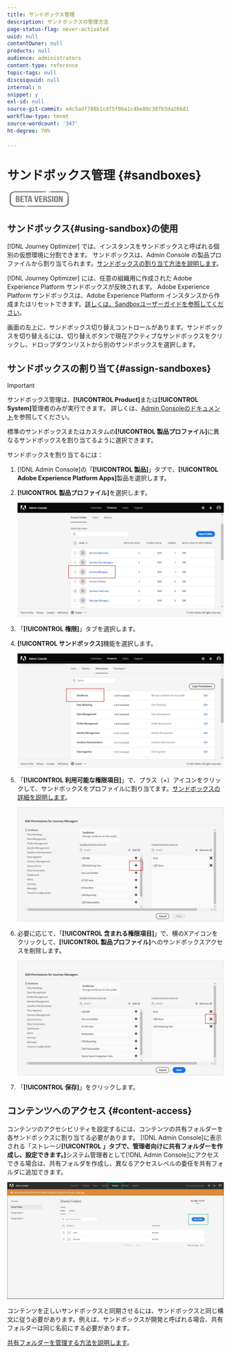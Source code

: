 ```yaml
---
title: サンドボックス管理
description: サンドボックスの管理方法
page-status-flag: never-activated
uuid: null
contentOwner: null
products: null
audience: administrators
content-type: reference
topic-tags: null
discoiquuid: null
internal: n
snippet: y
exl-id: null
source-git-commit: e4c5adf788b1cdf5f0ba1c4be80c387b3da26bd1
workflow-type: tm+mt
source-wordcount: '347'
ht-degree: 70%

---
```


# サンドボックス管理 {#sandboxes}

![](../assets/do-not-localize/badge.png)

## サンドボックス{#using-sandbox}の使用

[!DNL Journey Optimizer] では、インスタンスをサンドボックスと呼ばれる個別の仮想環境に分割できます。
サンドボックスは、Admin Console の製品プロファイルから割り当てられます。[サンドボックスの割り当て方法を説明します](permissions.md#create-product-profile)。

[!DNL Journey Optimizer]  には、任意の組織用に作成された Adobe Experience Platform サンドボックスが反映されます。
Adobe Experience Platform サンドボックスは、Adobe Experience Platform インスタンスから作成またはリセットできます。[詳しくは、Sandboxユーザーガイドを参照してください](https://experienceleague.adobe.com/docs/experience-platform/sandbox/ui/user-guide.html?lang=ja)。

画面の左上に、サンドボックス切り替えコントロールがあります。サンドボックスを切り替えるには、切り替えボタンで現在アクティブなサンドボックスをクリックし、ドロップダウンリストから別のサンドボックスを選択します。

## サンドボックスの割り当て{#assign-sandboxes}

>[!IMPORTANT]
>
> サンドボックス管理は、**[!UICONTROL Product]**&#x200B;または&#x200B;**[!UICONTROL System]**&#x200B;管理者のみが実行できます。 詳しくは、[Admin Consoleのドキュメント](https://helpx.adobe.com/enterprise/admin-guide.html/enterprise/using/admin-roles.ug.html)を参照してください。

標準のサンドボックスまたはカスタムの&#x200B;**[!UICONTROL 製品プロファイル]**&#x200B;に異なるサンドボックスを割り当てるように選択できます。

サンドボックスを割り当てるには：

1. [!DNL Admin Console]の「**[!UICONTROL 製品]**」タブで、**[!UICONTROL Adobe Experience Platform Apps]**&#x200B;製品を選択します。

1. **[!UICONTROL 製品プロファイル]**&#x200B;を選択します。

   ![](../assets/sandbox_1.png)

1. 「**[!UICONTROL 権限]**」タブを選択します。

1. **[!UICONTROL サンドボックス]**&#x200B;機能を選択します。

   ![](../assets/sandbox_2.png)

1. 「**[!UICONTROL 利用可能な権限項目]**」で、プラス（+）アイコンをクリックして、サンドボックスをプロファイルに割り当てます。[サンドボックスの詳細を説明します](https://experienceleague.adobe.com/docs/experience-platform/sources/home.html?lang=ja)。

   ![](../assets/sandbox_3.png)

1. 必要に応じて、「**[!UICONTROL 含まれる権限項目]**」で、横のXアイコンをクリックして、**[!UICONTROL 製品プロファイル]**&#x200B;へのサンドボックスアクセスを削除します。

   ![](../assets/sandbox_4.png)

1. 「**[!UICONTROL 保存]**」をクリックします。

## コンテンツへのアクセス {#content-access}

コンテンツのアクセシビリティを設定するには、コンテンツの共有フォルダーを各サンドボックスに割り当てる必要があります。 [!DNL Admin Console]に表示される「ストレージ&#x200B;**[!UICONTROL 」タブで、管理者向けに共有フォルダーを作成し、設定できます。]**&#x200B;システム管理者として[!DNL Admin Console]にアクセスできる場合は、共有フォルダを作成し、異なるアクセスレベルの委任を共有フォルダに追加できます。

![](../assets/do-not-localize/content_access.png)

コンテンツを正しいサンドボックスと同期させるには、サンドボックスと同じ構文に従う必要があります。例えば、サンドボックスが開発と呼ばれる場合、共有フォルダーは同じ名前にする必要があります。

[共有フォルダーを管理する方法を説明します](https://helpx.adobe.com/enterprise/admin-guide.html/enterprise/using/manage-adobe-storage.ug.html)。
